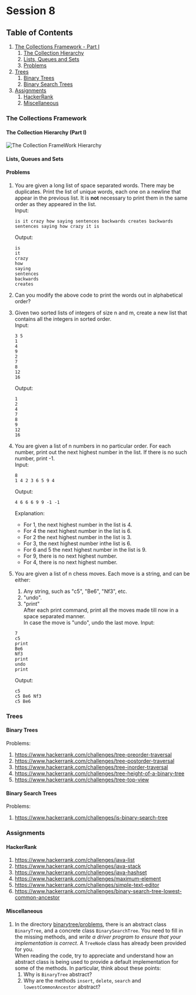 # Session 8

## Table of Contents
1. [The Collections Framework - Part I](#cfw)
    1. [The Collection Hierarchy](#hierarchy)
    2. [Lists, Queues and Sets](#list-queue-set)
    3. [Problems](#cfwproblems)
2. [Trees](#trees)
    1. [Binary Trees](#binary-trees)
    2. [Binary Search Trees](#bst)
3. [Assignments](#assignments)
    1. [HackerRank](#hackerrank)
    2. [Miscellaneous](#miscellaneous)

### <a name="cfw"></a>The Collections Framework

#### <a name="hierarchy"></a>The Collection Hierarchy (Part I)

![The Collection FrameWork Hierarchy](http://4.bp.blogspot.com/-DvsfKh9clI0/UU3sK7J17jI/AAAAAAAAARU/VnHJDjImzw4/s1600/java-collection-hierarchy.png)

#### <a name="list-queue-set"></a>Lists, Queues and Sets

#### <a name="cfwproblems"></a>Problems

1. You are given a long list of space separated words. There may be duplicates. Print the list of unique words, each one on a newline that appear in the previous list. It is **not** necessary to print them in the same order as they appeared in the list.  
   Input:
   ```
   is it crazy how saying sentences backwards creates backwards sentences saying how crazy it is
   ```
   Output:
   ```
   is
   it
   crazy
   how
   saying
   sentences
   backwards
   creates
   ```

2. Can you modify the above code to print the words out in alphabetical order?

3. Given two sorted lists of integers of size n and m, create a new list that contains all the integers in sorted order.  
   Input:  
   ```
   3 5
   1
   4
   9
   2
   7
   8
   12
   16
   ```
   Output:  
   ```
   1
   2
   4
   7
   8
   9
   12
   16
   ```

4. You are given a list of n numbers in no particular order. For each number, print out the next highest number in the list. If there is no such number, print -1.  
   Input:  
   ```
   8
   1 4 2 3 6 5 9 4
   ```
   Output:  
   ```
   4 6 6 6 9 9 -1 -1
   ```
   Explanation:  
     * For 1, the next highest number in the list is 4.  
     * For 4 the next highest number in the list is 6.  
     * For 2 the next highest number in the list is 3.
     * For 3, the next highest number inthe list is 6.
     * For 6 and 5 the next highest number in the list is 9.  
     * For 9, there is no next highest number.  
     * For 4, there is no next highest number.  

5. You are given a list of n chess moves. Each move is a string, and can be either:
    1. Any string, such as "c5", "Be6", "Nf3", etc.
    2. "undo".
    3. "print"  
   After each print command, print all the moves made till now in a space separated manner.  
   In case the move is "undo", undo the last move.
   Input:  
   ```
   7
   c5
   print
   Be6
   Nf3
   print
   undo
   print
   ```
   Output:
   ```
   c5
   c5 Be6 Nf3
   c5 Be6
   ```


### <a name="trees"></a>Trees

#### <a name="binary-trees"></a>Binary Trees

Problems:
1. https://www.hackerrank.com/challenges/tree-preorder-traversal
2. https://www.hackerrank.com/challenges/tree-postorder-traversal
3. https://www.hackerrank.com/challenges/tree-inorder-traversal
4. https://www.hackerrank.com/challenges/tree-height-of-a-binary-tree
5. https://www.hackerrank.com/challenges/tree-top-view

#### <a name="bst"></a>Binary Search Trees

Problems:
1. https://www.hackerrank.com/challenges/is-binary-search-tree

### <a name="assignments"></a>Assignments

#### <a name="hackerrank"></a>HackerRank
1. https://www.hackerrank.com/challenges/java-list
2. https://www.hackerrank.com/challenges/java-stack
3. https://www.hackerrank.com/challenges/java-hashset
4. https://www.hackerrank.com/challenges/maximum-element
5. https://www.hackerrank.com/challenges/simple-text-editor
6. https://www.hackerrank.com/challenges/binary-search-tree-lowest-common-ancestor

#### <a name="miscellaneous"></a>Miscellaneous

1. In the directory [binarytree/problems](binarytree/problems), there is an abstract class `BinaryTree`, and a concrete class `BinarySearchTree`. You need to fill in the missing methods, and *write a driver program to ensure that your implementation is correct*. A `TreeNode` class has already been provided for you.  
When reading the code, try to appreciate and understand how an abstract class is being used to provide a default implementation for some of the methods. In particular, think about these points:
   1. Why is `BinaryTree` abstract?  
   2. Why are the methods `insert`, `delete`, `search` and `lowestCommonAncestor` abstract?
